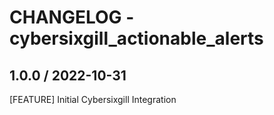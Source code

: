 # CHANGELOG - cybersixgill_actionable_alerts

## 1.0.0 / 2022-10-31

[FEATURE] Initial Cybersixgill Integration